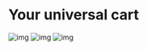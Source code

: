 # Your universal cart

![img](https://i.imgur.com/ocbSCCQ.png)
![img](https://i.imgur.com/pUlbqsR.png)
![img](https://i.imgur.com/MxGue7p.png)

